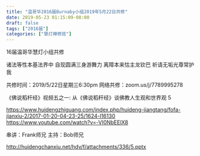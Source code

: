 ```yaml
---
title: "温哥华2016届Burnaby小组2019年5月22日共修"
date: 2019-05-23 01:15:09-08:00
draft: false
tags: ["2016届"]
categories: ["慧灯禅修班"]
---
```

16届温哥华慧灯小组共修

诸法等性本基法界中
自现圆满三身游舞力
离障本来怙主龙钦巴
祈请无垢光尊常护我

共修时间：2019/5/22日星期三6:30pm
网络共修：zoom.us/j/7789995278

《佛说稻杆经》视频五之一: 从《佛说稻秆经》谈佛教人生观和世界观 5

https://www.huidengzhiguang.com/index.php/huideng-jiangtang/fofa-jianxiu-2/2017-01-20-04-23-25/1624-l16130
https://www.youtube.com/watch?v=-VI0NbEElX8

串讲：Frank师兄
主持：Bob师兄

 http://huidengchanxiu.net/hdv/f/attachments/336/5.pptx
